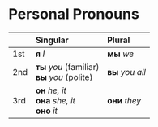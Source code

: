# Personal Pronouns

|    | Singular | Plural |
| :- | :------- | :----- |
| 1st | **я** *I* | **мы** *we* |
| 2nd | **ты** *you* (familiar)<br/>**вы** *you* (polite) | **вы** *you all* |
| 3rd | **он** *he, it*<br/>**она** *she, it*<br/>**оно** *it* | **они** *they* |
